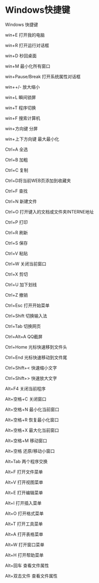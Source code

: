 # Windows快捷键

Windows 快捷键

win+E 打开我的电脑

win+R 打开运行对话框

win+D 秒回桌面

win+M 最小化所有窗口

win+Pause/Break 打开系统属性对话框

win++/- 放大缩小

win+L 瞬间锁屏

win+T 程序切换

win+F 搜索计算机

win+方向键 分屏

win+上下方向键 最大最小化

Ctrl+A 全选

Ctrl+B 加粗

Ctrl+C 复制

Ctrl+D将当前WEB页添加到收藏夹

Ctrl+F 查找

Ctrl+N 新建文件

Ctrl+O 打开键入的文档或文件夹INTERNE地址

Ctrl+P 打印

Ctrl+R 刷新

Ctrl+S 保存

Ctrl+V 粘贴

Ctrl+W 关闭当前窗口

Ctrl+X 剪切

Ctrl+U 加下划线

Ctrl+Z 撤销

Ctrl+Esc 打开开始菜单

Ctrl+Shift 切换输入法

Ctrl+Tab 切换网页

Ctrl+Alt+A QQ截屏

Ctrl+Home 光标快速移到文件头

Ctrl+End 光标快速移动到文件尾

Ctrl+Shift+< 快速缩小文字

Ctrl+Shift+> 快速放大文字

Alt+F4 关闭当前程序

Alt+空格+C 关闭窗口

Alt+空格+N 最小化当前窗口

Alt+空格+R 恢复最小化窗口

Alt+空格+X 最大化当前窗口

Alt+空格+M 移动窗口

Alt+空格 还原/移动小窗口

Alt+Tab 两个程序交换

Alt+F 打开文件菜单

Alt+V 打开视图菜单

Alt+E 打开编辑菜单

Alt+I 打开插入菜单

Alt+O 打开格式菜单

Alt+T 打开工具菜单

Alt+A 打开表格菜单

Alt+W 打开窗口菜单

Alt+H 打开帮助菜单

Alt+回车 查看文件属性

Alt+双击文件 查看文件属性